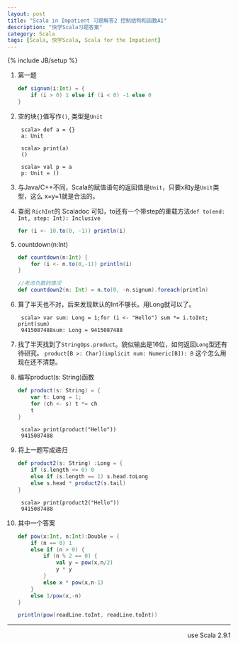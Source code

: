 ```yaml
---
layout: post
title: "Scala in Impatient 习题解答2 控制结构和函数A1"
description: "快学Scala习题答案"
category: Scala
tags: [Scala, 快学Scala, Scala for the Impatient]
---
```

{% include JB/setup %}

1. 第一题

    ```scala
    def signum(i:Int) = {
        if (i > 0) 1 else if (i < 0) -1 else 0
    }
    ```

2. 空的块`{}`值写作`()`, 类型是`Unit`

        scala> def a = {}
        a: Unit

        scala> print(a)
        ()

        scala> val p = a
        p: Unit = ()

3. 与Java/C++不同，Scala的赋值语句的返回值是`Unit`，只要x和y是`Unit`类型，这么
x=y=1就是合法的。

4. 查阅 `RichInt`的 Scaladoc 可知，to还有一个带step的重载方法`def to(end: Int, step: Int): Inclusive ` 

    ```scala
    for (i <- 10.to(0, -1)) println(i)
    ```

5. countdown(n:Int)

    ```scala
    def countdown(n:Int) {
        for (i <- n.to(0,-1)) println(i)
    }
    
    //考虑负数的情况
    def countdown2(n: Int) = n.to(0, -n.signum).foreach(println)
    ```

6. 算了半天也不对，后来发现默认的Int不够长。用Long就可以了。

        scala> var sum: Long = 1;for (i <- "Hello") sum *= i.toInt; print(sum)
        9415087488sum: Long = 9415087488

7. 找了半天找到了`StringOps.product`。貌似输出是16位，如何返回`Long`型还有待研究。
   `product[B >: Char](implicit num: Numeric[B]): B` 这个怎么用现在还不清楚。

8. 编写product(s: String)函数

    ```scala
    def product(s: String) = {
        var t: Long = 1;
        for (ch <- s) t *= ch
        t
    }
    ```

        scala> print(product("Hello"))
        9415087488

9. 将上一题写成递归

    ```scala
    def product2(s: String) :Long = {
        if (s.length <= 0) 0
        else if (s.length == 1) s.head.toLong
        else s.head * product2(s.tail)
    }
    ```

        scala> print(product2("Hello"))
        9415087488

10. 其中一个答案

    ```scala
    def pow(x:Int, n:Int):Double = {
        if (n == 0) 1
        else if (n > 0) {
            if (n % 2 == 0) {
                val y = pow(x,n/2)
                y * y
            }
            else x * pow(x,n-1)
        }
        else 1/pow(x,-n)
    }

    println(pow(readLine.toInt, readLine.toInt))
    ```

----
<div align='right'>use Scala 2.9.1</div>
